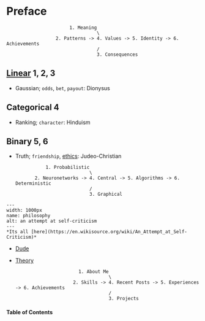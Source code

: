 # Preface

                           1. Meaning
                                     \
                      2. Patterns -> 4. Values -> 5. Identity -> 6. Achievements
                                     /
                                     3. Consequences 
            
      

## [Linear](https://en.wikipedia.org/wiki/Log-linear_model) 1, 2, 3
- Gaussian; `odds`, `bet`, `payout`: Dionysus

## Categorical 4
- Ranking; `character`: Hinduism

## Binary 5, 6
- Truth; `friendship`, [ethics](https://www.youtube.com/watch?v=GLpbh5d3Hhg): Judeo-Christian

                 1. Probabilistic
                                 \
             2. Neuronetworks -> 4. Central -> 5. Algorithms -> 6. Deterministic
                                 /
                                 3. Graphical 

```{figure} ./self-criticism.png
---
width: 1000px
name: philosophy
alt: an attempt at self-criticism
---
*Its all [here](https://en.wikisource.org/wiki/An_Attempt_at_Self-Criticism)*
```

- [Dude](https://www.youtube.com/shorts/s2gLB2ZqPWc)
- [Theory](https://schlemielintheory.com)


                             1. About Me
                                        \
                           2. Skills -> 4. Recent Posts -> 5. Experiences -> 6. Achievements
                                        /
                                        3. Projects





#### Table of Contents

```{tableofcontents}
```



